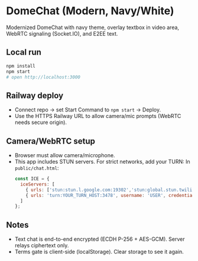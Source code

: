 # DomeChat (Modern, Navy/White)

Modernized DomeChat with navy theme, overlay textbox in video area, WebRTC signaling (Socket.IO), and E2EE text.

## Local run
```bash
npm install
npm start
# open http://localhost:3000
```

## Railway deploy
- Connect repo → set Start Command to `npm start` → Deploy.
- Use the HTTPS Railway URL to allow camera/mic prompts (WebRTC needs secure origin).

## Camera/WebRTC setup
- Browser must allow camera/microphone.
- This app includes STUN servers. For strict networks, add your TURN:
  In `public/chat.html`:
  ```js
  const ICE = {
    iceServers: [
      { urls: ['stun:stun.l.google.com:19302','stun:global.stun.twilio.com:3478'] },
      { urls: 'turn:YOUR_TURN_HOST:3478', username: 'USER', credential: 'PASS' } // optional
    ]
  };
  ```

## Notes
- Text chat is end-to-end encrypted (ECDH P-256 + AES-GCM). Server relays ciphertext only.
- Terms gate is client-side (localStorage). Clear storage to see it again.
